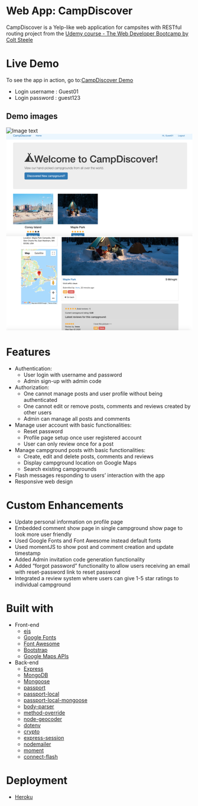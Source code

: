 # Web App: CampDiscover
CampDiscover is a Yelp-like web application for campsites with RESTful routing project from the [Udemy course - The Web Developer Bootcamp by Colt Steele](https://www.udemy.com/course/the-web-developer-bootcamp/)
# Live Demo
To see the app in action, go to:[CampDiscover Demo](https://git.heroku.com/campdiscover.git)
- Login username : Guest01
- Login password : guest123
## Demo images
![Image text](Demo_imgs/landing.png)
![Image text](Demo_imgs/demo1.png)
![Image text](Demo_imgs/demo6.png)
# Features
- Authentication:
  - User login with username and password
  - Admin sign-up with admin code
- Authorization:
  - One cannot manage posts and user profile without being authenticated
  - One cannot edit or remove posts, comments and reviews created by other users
  - Admin can manage all posts and comments
- Manage user account with basic functionalities:
  - Reset password
  - Profile page setup once user registered account
  - User can only review once for a post
- Manage campground posts with basic functionalities:
  - Create, edit and delete posts, comments and reviews
  - Display campground location on Google Maps
  - Search existing campgrounds
- Flash messages responding to users’ interaction with the app
- Responsive web design
# Custom Enhancements
- Update personal information on profile page
- Embedded comment show page in single campground show page to look more user friendly
- Used Google Fonts and Font Awesome instead default fonts
- Used momentJS to show post and comment creation and update timestamp
- Added Admin invitation code generation functionality
- Added “forgot password” functionality to allow users receiving an email with reset-password link to reset password
- Integrated a review system where users can give 1-5 star ratings to individual campground
# Built with
- Front-end
  - [ejs](https://www.npmjs.com/package/ejs)
  - [Google Fonts](https://fonts.google.com/)
  - [Font Awesome](https://fontawesome.com/)
  - [Bootstrap](https://getbootstrap.com/)
  - [Google Maps APIs](https://cloud.google.com/maps-platform/)
- Back-end
  - [Express](https://expressjs.com/)
  - [MongoDB](https://www.mongodb.com/)
  - [Mongoose](https://mongoosejs.com/)
  - [passport](http://www.passportjs.org/)
  - [passport-local](https://www.npmjs.com/package/passport-local)
  - [passport-local-mongoose](https://www.npmjs.com/package/passport-local-mongoose)
  - [body-parser](https://www.npmjs.com/package/body-parser)
  - [method-override](https://www.npmjs.com/package/method-override)
  - [node-geocoder](https://www.npmjs.com/package/node-geocoder)
  - [dotenv](https://www.npmjs.com/package/dotenv)
  - [crypto](https://nodejs.org/api/crypto.html#crypto_crypto)
  - [express-session](https://github.com/expressjs/session#express-session)
  - [nodemailer](https://nodemailer.com/about/)
  - [moment](https://momentjs.com/)
  - [connect-flash](https://www.npmjs.com/package/connect-flash)
# Deployment
- [Heroku](https://heroku.com/)
